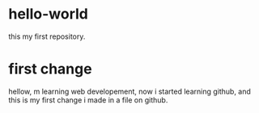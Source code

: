 # hello-world
this my first repository.

# first change
hellow, m learning web developement, now i started learning github, and this is my first change i made in a file on github.
